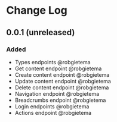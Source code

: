 # Change Log

## 0.0.1 (unreleased)

### Added

- Types endpoints @robgietema
- Get content endpoint @robgietema
- Create content endpoint @robgietema
- Update content endpoint @robgietema
- Delete content endpoint @robgietema
- Navigation endpoint @robgietema
- Breadcrumbs endpoint @robgietema
- Login endpoints @robgietema
- Actions endpoint @robgietema
